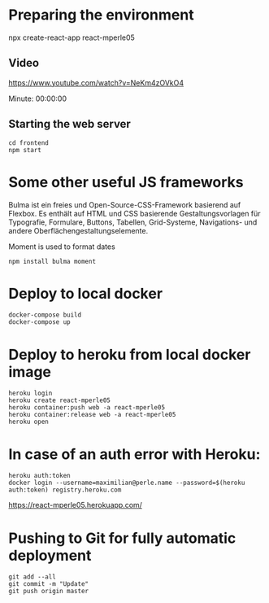 # Preparing the environment

npx create-react-app react-mperle05

## Video

https://www.youtube.com/watch?v=NeKm4zOVkO4

Minute: 00:00:00

## Starting the web server

````
cd frontend
npm start
````

# Some other useful JS frameworks

Bulma ist ein freies und Open-Source-CSS-Framework basierend auf Flexbox. Es enthält auf HTML und CSS basierende Gestaltungsvorlagen für Typografie, Formulare, Buttons, Tabellen, Grid-Systeme, Navigations- und andere Oberflächengestaltungselemente. 

Moment is used to format dates


````
npm install bulma moment
````

# Deploy to local docker

````
docker-compose build
docker-compose up
````

# Deploy to heroku from local docker image

````
heroku login
heroku create react-mperle05
heroku container:push web -a react-mperle05
heroku container:release web -a react-mperle05
heroku open
````

# In case of an auth error with Heroku:
````
heroku auth:token
docker login --username=maximilian@perle.name --password=$(heroku auth:token) registry.heroku.com
````


https://react-mperle05.herokuapp.com/


# Pushing to Git for fully automatic deployment

````
git add --all
git commit -m "Update"
git push origin master
````